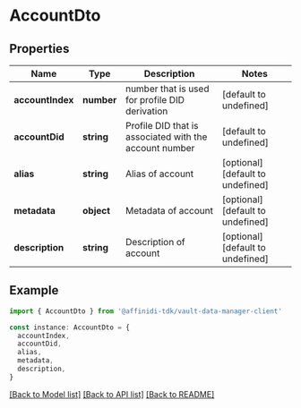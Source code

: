 # AccountDto

## Properties

| Name             | Type       | Description                                            | Notes                             |
| ---------------- | ---------- | ------------------------------------------------------ | --------------------------------- |
| **accountIndex** | **number** | number that is used for profile DID derivation         | [default to undefined]            |
| **accountDid**   | **string** | Profile DID that is associated with the account number | [default to undefined]            |
| **alias**        | **string** | Alias of account                                       | [optional] [default to undefined] |
| **metadata**     | **object** | Metadata of account                                    | [optional] [default to undefined] |
| **description**  | **string** | Description of account                                 | [optional] [default to undefined] |

## Example

```typescript
import { AccountDto } from '@affinidi-tdk/vault-data-manager-client'

const instance: AccountDto = {
  accountIndex,
  accountDid,
  alias,
  metadata,
  description,
}
```

[[Back to Model list]](../README.md#documentation-for-models) [[Back to API list]](../README.md#documentation-for-api-endpoints) [[Back to README]](../README.md)
